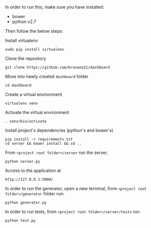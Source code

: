In order to run this, make sure you have installed:
- bower
- python v2.7

Then follow the below steps:

Install virtualenv

    sudo pip install virtualenv
Clone the repository

	git clone https://github.com/brunano21/dashboard

Move into newly created `dashboard` folder

	cd dashboard

Create a virtual environment

	virtualenv venv

Activate the virtual environment

	. venv/bin/activate

Install project's dependencies (python's and bower's)

	pip install -r requirements.txt
	cd server && bower install && cd ..

From `<project root folder>/server` run the server,

	python server.py

Access to the application at

	http://127.0.0.1:5000/

In order to run the generator, open a new terminal, from `<project root folder>/generator` folder run:

	python generator.py

In order to run tests, from `<project root folder>/server/tests` run

	python test.py
